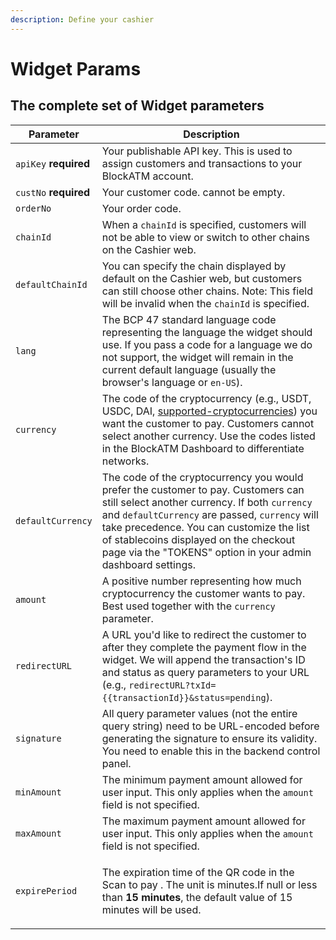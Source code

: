 ```yaml
---
description: Define your cashier
---
```


# Widget Params

## The complete set of Widget parameters

| Parameter             | Description                                                                                                                                                                                                                                                                                                                                |
| --------------------- | ------------------------------------------------------------------------------------------------------------------------------------------------------------------------------------------------------------------------------------------------------------------------------------------------------------------------------------------ |
| `apiKey` **required** | Your publishable API key. This is used to assign customers and transactions to your BlockATM account.                                                                                                                                                                                                                                      |
| `custNo` **required** | Your customer code. cannot be empty.                                                                                                                                                                                                                                                                                                       |
| `orderNo`             | Your order code.                                                                                                                                                                                                                                                                                                                           |
| `chainId`             | When a `chainId` is specified, customers will not be able to view or switch to other chains on the Cashier web.                                                                                                                                                                                                                            |
| `defaultChainId`      | You can specify the chain displayed by default on the Cashier web, but customers can still choose other chains. Note: This field will be invalid when the `chainId` is specified.                                                                                                                                                          |
| `lang`                | The BCP 47 standard language code representing the language the widget should use. If you pass a code for a language we do not support, the widget will remain in the current default language (usually the browser's language or `en-US`).                                                                                                |
| `currency`            | The code of the cryptocurrency (e.g., USDT, USDC, DAI, [supported-cryptocurrencies](https://blockatm.readme.io/reference/supported-cryptocurrencies)) you want the customer to pay. Customers cannot select another currency. Use the codes listed in the BlockATM Dashboard to differentiate networks.                                    |
| `defaultCurrency`     | The code of the cryptocurrency you would prefer the customer to pay. Customers can still select another currency. If both `currency` and `defaultCurrency` are passed, `currency` will take precedence. You can customize the list of stablecoins displayed on the checkout page via the "TOKENS" option in your admin dashboard settings. |
| `amount`              | A positive number representing how much cryptocurrency the customer wants to pay. Best used together with the `currency` parameter.                                                                                                                                                                                                        |
| `redirectURL`         | A URL you'd like to redirect the customer to after they complete the payment flow in the widget. We will append the transaction's ID and status as query parameters to your URL (e.g., `redirectURL?txId={{transactionId}}&status=pending`).                                                                                               |
| `signature`           | All query parameter values (not the entire query string) need to be URL-encoded before generating the signature to ensure its validity. You need to enable this in the backend control panel.                                                                                                                                              |
| `minAmount`           | The minimum payment amount allowed for user input. This only applies when the `amount` field is not specified.                                                                                                                                                                                                                             |
| `maxAmount`           | The maximum payment amount allowed for user input. This only applies when the `amount` field is not specified.                                                                                                                                                                                                                             |
| `expirePeriod`        | <p>The expiration time of the QR code in the Scan to pay . The unit is minutes.If null or less than <strong>15 minutes</strong>, the default value of 15 minutes will be used.</p><p></p>                                                                                                                                                  |

####
